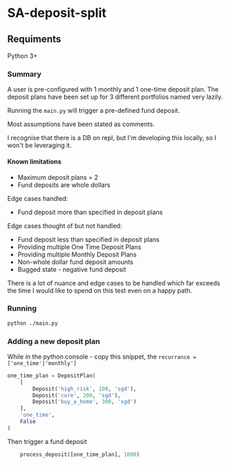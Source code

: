 # SA-deposit-split

## Requiments
Python 3+

### Summary

A user is pre-configured with 1 monthly and 1 one-time deposit plan. 
The deposit plans have been set up for 3 different portfolios named very lazily.

Running the `main.py` will trigger a pre-defined fund deposit.

Most assumptions have been stated as comments.

I recognise that there is a DB on repl, but I'm developing this locally, so I won't be leveraging it.
 
#### Known limitations

* Maximum deposit plans = 2
* Fund deposits are whole dollars

Edge cases handled:
* Fund deposit more than specified in deposit plans

Edge cases thought of but not handled:
* Fund deposit less than specified in deposit plans
* Providing multiple One Time Deposit Plans
* Providing multiple Monthly Deposit Plans
* Non-whole dollar fund deposit amounts
* Bugged state - negative fund deposit

There is a lot of nuance and edge cases to be handled which far exceeds the time 
I would like to spend on this test even on a happy path.
### Running

```bash
python ./main.py
```

### Adding a new deposit plan

While in the python console - copy this snippet, the `recurrance = ['one_time'|'monthly']`
```python
one_time_plan = DepositPlan(
    [
        Deposit('high_risk', 100, 'sgd'),
        Deposit('core', 200, 'sgd'),
        Deposit('buy_a_home', 300, 'sgd')
    ],
    'one_time',
    False
)
```
Then trigger a fund deposit 
```python
    process_deposit([one_time_plan], 1000)
```
